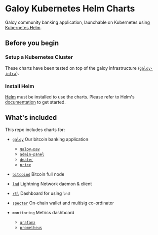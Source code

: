 # Galoy Kubernetes Helm Charts


Galoy community banking application, launchable on Kubernetes using [Kubernetes Helm](https://github.com/helm/helm).

## Before you begin

### Setup a Kubernetes Cluster

These charts have been tested on top of the galoy infrastructure ([`galoy-infra`](https://github.com/GaloyMoney/galoy-infra)).

### Install Helm
[Helm](https://helm.sh) must be installed to use the charts.
Please refer to Helm's [documentation](https://helm.sh/docs/) to get started.

## What's included

This repo includes charts for:
- [`galoy`](https://github.com/GaloyMoney/galoy) Our bitcoin banking application
  - [`galoy-pay`](https://github.com/GaloyMoney/galoy-pay)
  - [`admin-panel`](https://github.com/GaloyMoney/admin-panel)
  - [`dealer`](https://github.com/GaloyMoney/dealer)
  - [`price`](https://github.com/GaloyMoney/price)

- [`bitcoind`](https://github.com/bitcoin/bitcoin) Bitcoin full node

- [`lnd`](https://github.com/lightningnetwork/lnd) Lightning Network daemon & client

- [`rtl`](https://github.com/Ride-The-Lightning/RTL) Dashboard for using `lnd`

- [`specter`](https://github.com/cryptoadvance/specter-desktop) On-chain wallet and multisig co-ordinator

- `monitoring` Metrics dashboard
  - [`grafana`](https://github.com/grafana/grafana)
  - [`prometheus`](https://github.com/prometheus/prometheus)
